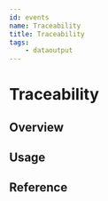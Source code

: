 ```yaml
---
id: events
name: Traceability
title: Traceability
tags:
    - dataoutput
---
```


# Traceability

## Overview

## Usage

## Reference

